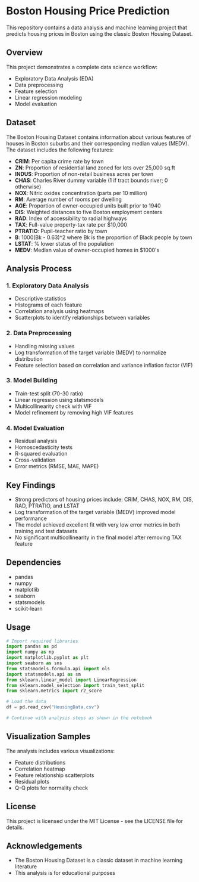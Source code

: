 # Boston Housing Price Prediction

This repository contains a data analysis and machine learning project that predicts housing prices in Boston using the classic Boston Housing Dataset.

## Overview

This project demonstrates a complete data science workflow:
- Exploratory Data Analysis (EDA)
- Data preprocessing
- Feature selection
- Linear regression modeling
- Model evaluation

## Dataset

The Boston Housing Dataset contains information about various features of houses in Boston suburbs and their corresponding median values (MEDV). The dataset includes the following features:

- **CRIM**: Per capita crime rate by town
- **ZN**: Proportion of residential land zoned for lots over 25,000 sq.ft
- **INDUS**: Proportion of non-retail business acres per town
- **CHAS**: Charles River dummy variable (1 if tract bounds river; 0 otherwise)
- **NOX**: Nitric oxides concentration (parts per 10 million)
- **RM**: Average number of rooms per dwelling
- **AGE**: Proportion of owner-occupied units built prior to 1940
- **DIS**: Weighted distances to five Boston employment centers
- **RAD**: Index of accessibility to radial highways
- **TAX**: Full-value property-tax rate per $10,000
- **PTRATIO**: Pupil-teacher ratio by town
- **B**: 1000(Bk - 0.63)^2 where Bk is the proportion of Black people by town
- **LSTAT**: % lower status of the population
- **MEDV**: Median value of owner-occupied homes in $1000's

## Analysis Process

### 1. Exploratory Data Analysis
- Descriptive statistics
- Histograms of each feature
- Correlation analysis using heatmaps
- Scatterplots to identify relationships between variables

### 2. Data Preprocessing
- Handling missing values
- Log transformation of the target variable (MEDV) to normalize distribution
- Feature selection based on correlation and variance inflation factor (VIF)

### 3. Model Building
- Train-test split (70-30 ratio)
- Linear regression using statsmodels
- Multicollinearity check with VIF
- Model refinement by removing high VIF features

### 4. Model Evaluation
- Residual analysis
- Homoscedasticity tests
- R-squared evaluation
- Cross-validation
- Error metrics (RMSE, MAE, MAPE)

## Key Findings

- Strong predictors of housing prices include: CRIM, CHAS, NOX, RM, DIS, RAD, PTRATIO, and LSTAT
- Log transformation of the target variable (MEDV) improved model performance
- The model achieved excellent fit with very low error metrics in both training and test datasets
- No significant multicollinearity in the final model after removing TAX feature

## Dependencies

- pandas
- numpy
- matplotlib
- seaborn
- statsmodels
- scikit-learn

## Usage

```python
# Import required libraries
import pandas as pd
import numpy as np
import matplotlib.pyplot as plt
import seaborn as sns
from statsmodels.formula.api import ols
import statsmodels.api as sm
from sklearn.linear_model import LinearRegression
from sklearn.model_selection import train_test_split
from sklearn.metrics import r2_score

# Load the data
df = pd.read_csv("HousingData.csv")

# Continue with analysis steps as shown in the notebook
```

## Visualization Samples

The analysis includes various visualizations:
- Feature distributions
- Correlation heatmap
- Feature relationship scatterplots
- Residual plots
- Q-Q plots for normality check

## License

This project is licensed under the MIT License - see the LICENSE file for details.

## Acknowledgements

- The Boston Housing Dataset is a classic dataset in machine learning literature
- This analysis is for educational purposes
